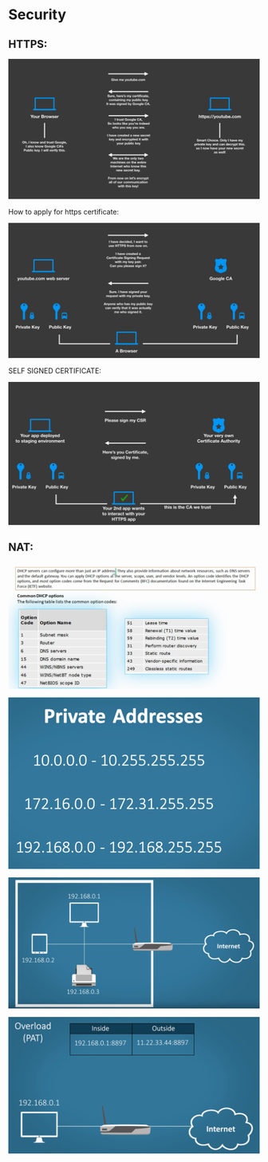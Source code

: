 # Security

## HTTPS:

![](../.gitbook/assets/image%20%28157%29.png)

How to apply for https certificate:

![](../.gitbook/assets/image%20%2881%29.png)

SELF SIGNED  CERTIFICATE:



![](../.gitbook/assets/image%20%28133%29.png)

## NAT:

![](../.gitbook/assets/image%20%2812%29.png)

![](../.gitbook/assets/image%20%28125%29.png)



![](../.gitbook/assets/image%20%28105%29.png)

![](../.gitbook/assets/image%20%28148%29.png)



